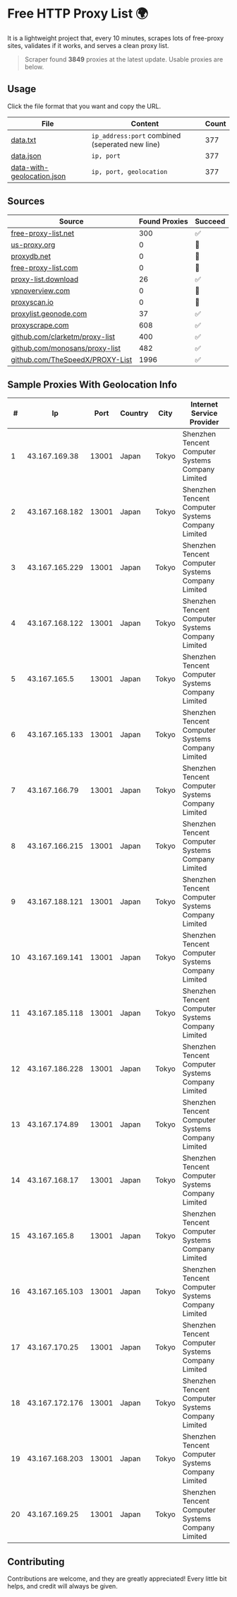 
# Free HTTP Proxy List 🌍

It is a lightweight project that, every 10 minutes, scrapes lots of free-proxy sites, validates if it works, and serves a clean proxy list.


> Scraper found **3849** proxies at the latest update. Usable proxies are below.

## Usage

Click the file format that you want and copy the URL.


|File|Content|Count|
|----|-------|-----|
|[data.txt](https://raw.githubusercontent.com/themiralay/Proxy-List-World/master/data.txt)|`ip_address:port` combined (seperated new line)|377|
|[data.json](https://raw.githubusercontent.com/themiralay/Proxy-List-World/master/data.json)|`ip, port`|377|
|[data-with-geolocation.json](https://raw.githubusercontent.com/themiralay/Proxy-List-World/master/data-with-geolocation.json)|`ip, port, geolocation`|377|

## Sources

|Source|Found Proxies|Succeed|
|------|-------------|-------|
|[free-proxy-list.net](https://free-proxy-list.net)|300|✅|
|[us-proxy.org](https://www.us-proxy.org)|0|🚫|
|[proxydb.net](http://proxydb.net)|0|🚫|
|[free-proxy-list.com](https://free-proxy-list.com/?page=&port=&type%5B%5D=http&type%5B%5D=https&up_time=0&search=Search)|0|🚫|
|[proxy-list.download](https://www.proxy-list.download/HTTP)|26|✅|
|[vpnoverview.com](https://vpnoverview.com/privacy/anonymous-browsing/free-proxy-servers)|0|🚫|
|[proxyscan.io](https://www.proxyscan.io)|0|🚫|
|[proxylist.geonode.com](https://proxylist.geonode.com/api/proxy-list?limit=300&page=1&sort_by=lastChecked&sort_type=desc&protocols=http,https)|37|✅|
|[proxyscrape.com](https://api.proxyscrape.com/v2/?request=displayproxies&protocol=http&timeout=10000&country=all&ssl=all&anonymity=all)|608|✅|
|[github.com/clarketm/proxy-list](https://raw.githubusercontent.com/clarketm/proxy-list/master/proxy-list-raw.txt)|400|✅|
|[github.com/monosans/proxy-list](https://raw.githubusercontent.com/monosans/proxy-list/main/proxies/http.txt)|482|✅|
|[github.com/TheSpeedX/PROXY-List](https://raw.githubusercontent.com/TheSpeedX/PROXY-List/master/http.txt)|1996|✅|


## Sample Proxies With Geolocation Info

|#|Ip|Port|Country|City|Internet Service Provider|
|-|--|----|-------|----|-------------------------|
|1|43.167.169.38|13001|Japan|Tokyo|Shenzhen Tencent Computer Systems Company Limited|
|2|43.167.168.182|13001|Japan|Tokyo|Shenzhen Tencent Computer Systems Company Limited|
|3|43.167.165.229|13001|Japan|Tokyo|Shenzhen Tencent Computer Systems Company Limited|
|4|43.167.168.122|13001|Japan|Tokyo|Shenzhen Tencent Computer Systems Company Limited|
|5|43.167.165.5|13001|Japan|Tokyo|Shenzhen Tencent Computer Systems Company Limited|
|6|43.167.165.133|13001|Japan|Tokyo|Shenzhen Tencent Computer Systems Company Limited|
|7|43.167.166.79|13001|Japan|Tokyo|Shenzhen Tencent Computer Systems Company Limited|
|8|43.167.166.215|13001|Japan|Tokyo|Shenzhen Tencent Computer Systems Company Limited|
|9|43.167.188.121|13001|Japan|Tokyo|Shenzhen Tencent Computer Systems Company Limited|
|10|43.167.169.141|13001|Japan|Tokyo|Shenzhen Tencent Computer Systems Company Limited|
|11|43.167.185.118|13001|Japan|Tokyo|Shenzhen Tencent Computer Systems Company Limited|
|12|43.167.186.228|13001|Japan|Tokyo|Shenzhen Tencent Computer Systems Company Limited|
|13|43.167.174.89|13001|Japan|Tokyo|Shenzhen Tencent Computer Systems Company Limited|
|14|43.167.168.17|13001|Japan|Tokyo|Shenzhen Tencent Computer Systems Company Limited|
|15|43.167.165.8|13001|Japan|Tokyo|Shenzhen Tencent Computer Systems Company Limited|
|16|43.167.165.103|13001|Japan|Tokyo|Shenzhen Tencent Computer Systems Company Limited|
|17|43.167.170.25|13001|Japan|Tokyo|Shenzhen Tencent Computer Systems Company Limited|
|18|43.167.172.176|13001|Japan|Tokyo|Shenzhen Tencent Computer Systems Company Limited|
|19|43.167.168.203|13001|Japan|Tokyo|Shenzhen Tencent Computer Systems Company Limited|
|20|43.167.169.25|13001|Japan|Tokyo|Shenzhen Tencent Computer Systems Company Limited|



## Contributing

Contributions are welcome, and they are greatly appreciated! Every
little bit helps, and credit will always be given.

